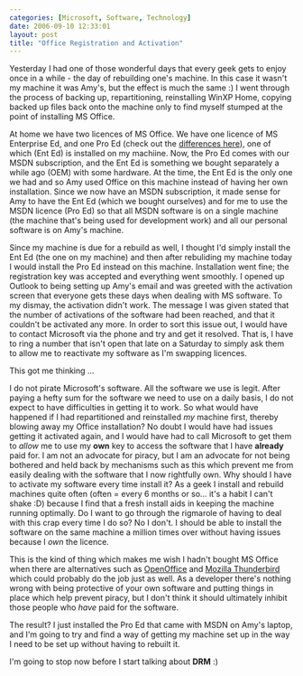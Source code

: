 ```yaml
---
categories: [Microsoft, Software, Technology]
date: 2006-09-10 12:33:01
layout: post
title: "Office Registration and Activation"
---
```

Yesterday I had one of those wonderful days that every geek gets to enjoy once in a while - the day of rebuilding one's machine. In this case it wasn't my machine it was Amy's, but the effect is much the same :)  I went through the process of backing up, repartitioning, reinstalling WinXP Home, copying backed up files back onto the machine only to find myself stumped at the point of installing MS Office.

<!--more-->

At home we have two licences of MS Office. We have one licence of MS Enterprise Ed, and one Pro Ed (check out the <a href="http://www.microsoft.com/office/editions/howtobuy/compare.mspx" title="What's in the Office 2003 Editions" target="_blank">differences here</a>), one of which (Ent Ed) is installed on my machiine. Now, the Pro Ed comes with our MSDN subscription, and the Ent Ed is something we bought separately a while ago (OEM) with some hardware.  At the time, the Ent Ed is the only one we had and so Amy used Office on this machine instead of having her own installation.  Since we now have an MSDN subscription, it made sense for Amy to have the Ent Ed (which we bought ourselves) and for me to use the MSDN licence (Pro Ed) so that all MSDN software is on a single machine (the machine that's being used for development work) and all our personal software is on Amy's machine.

Since my machine is due for a rebuild as well, I thought I'd simply install the Ent Ed (the one on my machine) and then after rebuliding my machine today I would install the Pro Ed instead on this machine. Installation went fine; the registration key was accepted and everything went smoothly. I opened up Outlook to being setting up Amy's email and was greeted with the activation screen that everyone gets these days when dealing with MS software.  To my dismay, the activation didn't work.  The message I was given stated that the number of activations of the software had been reached, and that it couldn't be activated any more. In order to sort this issue out, I would have to contact Microsoft via the phone and try and get it resolved.  That is, I have to ring a number that isn't open that late on a Saturday to simply ask them to allow me to reactivate my software as I'm swapping licences.

This got me thinking ...

I do not pirate Microsoft's software. All the software we use is legit. After paying a hefty sum for the software we need to use on a daily basis, I do not expect to have difficulties in getting it to work. So what would have happened if I had repartitioned and reinstalled <em>my</em> machine first, thereby blowing away my Office installation? No doubt I would have had issues getting it activated again, and I would have had to call Microsoft to get them to <em>allow</em> me to use my <strong>own</strong> key to access the software that I have <strong>already</strong> paid for.  I am not an advocate for piracy, but I am an advocate for not being bothered and held back by mechanisms such as this which prevent me from easily dealing with the software that I now rightfully own.  Why should I have to activate my software every time install it? As a geek I install and rebuild machines quite often (often = every 6 months or so... it's a habit I can't shake :D) because I find that a fresh install aids in keeping the machine running optimally. Do I want to go through the rigmarole of having to deal with this crap every time I do so? No I don't. I should be able to install the software on the same machine a million times over without having issues because I <em>own</em> the licence.

This is the kind of thing which makes me wish I hadn't bought MS Office when there are alternatives such as <a href="http://www.openoffice.org/" title="OpenOffice" target="_blank">OpenOffice</a> and <a href="http://www.mozilla.com/thunderbird/" title="Mozilla Thunderbird" target="_blank">Mozilla Thunderbird</a> which could probably do the job just as well.  As a developer there's nothing wrong with being protective of your own software and putting things in place which help prevent piracy, but I don't think it should ultimately inhibit those people who <em>have</em> paid for the software.

The result? I just installed the Pro Ed that came with MSDN on Amy's laptop, and I'm going to try and find a way of getting my machine set up in the way I need to be set up without having to rebuilt it.

I'm going to stop now before I start talking about <strong>DRM</strong> :)

